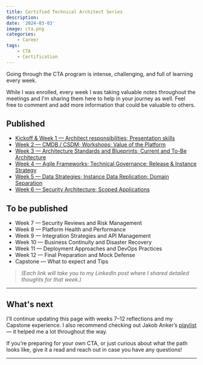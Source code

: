 ```yaml
---
title: Certified Technical Architect Series
description:
date: '2024-03-03'
image: cta.png
categories:
    - Career
tags:
    - CTA
    - Certification
---
```


Going through the CTA program is intense, challenging, and full of learning every week.

While I was enrolled, every week I was taking valuable notes throughout the meetings and I'm sharing them here to help in your journey as well. Feel free to comment and add more information that could be valuable to others.

## Published

- [Kickoff & Week 1 — Architect responsibilities; Presentation skills](https://www.linkedin.com/pulse/my-cta-series-kickoff-week-1-marcos-vin%C3%ADcius-kassak-qr8qf)
- [Week 2 — CMDB / CSDM; Workshops; Value of the Platform](https://www.linkedin.com/pulse/my-cta-series-week-2-marcos-vin%C3%ADcius-kassak-23ukf)
- [Week 3 — Architecture Standards and Blueprints; Current and To-Be Architecture](https://www.linkedin.com/pulse/my-cta-series-week-3-marcos-vin%C3%ADcius-kassak-yqjjf)
- [Week 4 — Agile Frameworks; Technical Governance; Release & Instance Strategy](https://www.linkedin.com/pulse/my-cta-series-week-4-marcos-vin%C3%ADcius-kassak-tcrme)
- [Week 5 — Data Strategies; Instance Data Replication; Domain Separation](https://www.linkedin.com/pulse/my-cta-series-week-5-marcos-vin%C3%ADcius-kassak-tga4f)
- [Week 6 — Security Architecture; Scoped Applications](https://www.linkedin.com/pulse/my-cta-series-week-6-marcos-vin%C3%ADcius-kassak-wif1f)

## To be published

- Week 7 — Security Reviews and Risk Management
- Week 8 — Platform Health and Performance
- Week 9 — Integration Strategies and API Management
- Week 10 — Business Continuity and Disaster Recovery
- Week 11 — Deployment Approaches and DevOps Practices
- Week 12 — Final Preparation and Mock Defense
- Capstone — What to expect and Tips

> *(Each link will take you to my LinkedIn post where I shared detailed thoughts for that week.)*

---

## What's next

I'll continue updating this page with weeks 7–12 reflections and my Capstone experience. I also recommend checking out Jakob Anker’s [playlist](https://www.youtube.com/playlist?list=PLcPCD3vMj_dbPrvy0tulscQzdBrEUNuNe) — it helped me a lot throughout the way.

If you’re preparing for your own CTA, or just curious about what the path looks like, give it a read and reach out in case you have any questions!


---